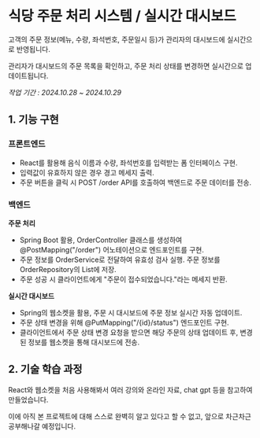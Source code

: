 # 식당 주문 처리 시스템 / 실시간 대시보드
고객의 주문 정보(메뉴, 수량, 좌석번호, 주문일시 등)가 관리자의 대시보드에 실시간으로 반영됩니다.


관리자가 대시보드의 주문 목록을 확인하고, 주문 처리 상태를 변경하면 실시간으로 업데이트됩니다.


_작업 기간 : 2024.10.28 ~ 2024.10.29_


## 1. 기능 구현
### 프론트엔드
- React를 활용해 음식 이름과 수량, 좌석번호를 입력받는 폼 인터페이스 구현.
- 입력값이 유효하지 않은 경우 경고 메세지 출력.
- 주문 버튼을 클릭 시 POST /order API를 호출하여 백엔드로 주문 데이터를 전송.




### 백엔드
**주문 처리**
- Spring Boot 활용, OrderController 클래스를 생성하여 @PostMapping("/order") 어노테이션으로 엔드포인트를 구현.
- 주문 정보를 OrderService로 전달하여 유효성 검사 실행. 주문 정보를 OrderRepository의 List에 저장. 
- 주문 성공 시 클라이언트에게 "주문이 접수되었습니다."라는 메세지 반환.


**실시간 대시보드**
- Spring의 웹소켓을 활용, 주문 시 대시보드에 주문 정보 실시간 자동 업데이트.
- 주문 상태 변경을 위해 @PutMapping("/{id}/status") 엔드포인트 구현.
- 클라이언트에서 주문 상태 변경 요청을 받으면 해당 주문의 상태 업데이트 후, 변경된 정보를 웹소켓을 통해 대시보드에 전송.


## 2. 기술 학습 과정
React와 웹소켓을 처음 사용해봐서 여러 강의와 온라인 자료, chat gpt 등을 참고하여 만들었습니다.


이에 아직 본 프로젝트에 대해 스스로 완벽히 알고 있다고 할 수 없고, 앞으로 차근차근 공부해나갈 예정입니다.
